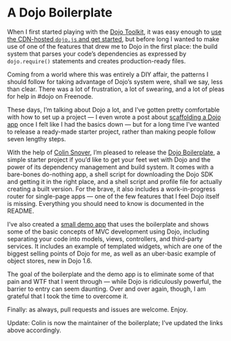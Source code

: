 # A Dojo Boilerplate

<p>When I first started playing with the <a href="http://dojotoolkit.org">Dojo Toolkit</a>, it was easy enough to <a href="http://dojotoolkit.org/documentation/tutorials/1.6/hello_dojo/">use the CDN-hosted <code>dojo.js</code> and get started</a>, but before long I wanted to make use of one of the features that drew me to Dojo in the first place: the build system that parses your code&rsquo;s dependencies as expressed by <code>dojo.require()</code> statements and creates production-ready files.</p>
<p>Coming from a world where this was entirely a DIY affair, the patterns I should follow for taking advantage of Dojo&rsquo;s system were, shall we say, less than clear. There was a lot of frustration, a lot of swearing, and a lot of pleas for help in #dojo on Freenode.</p>
<p>These days, I&rsquo;m talking about Dojo a lot, and I&rsquo;ve gotten pretty comfortable with how to set up a project &mdash; I even wrote a post about <a href="http://blog.rebeccamurphey.com/scaffolding-a-buildable-dojo-application">scaffolding a Dojo app</a> once I felt like I had the basics down &mdash; but for a long time I&rsquo;ve wanted to release a ready-made starter project, rather than making people follow seven lengthy steps.</p>
<p>With the help of <a href="http://zetafleet.com">Colin Snover</a>, I&rsquo;m pleased to release the <a href="https://github.com/csnover/dojo-boilerplate">Dojo Boilerplate</a>, a simple starter project if you&rsquo;d like to get your feet wet with Dojo and the power of its dependency management and build system. It comes with a bare-bones do-nothing app, a shell script for downloading the Dojo SDK and getting it in the right place, and a shell script and profile file for actually creating a built version. For the brave, it also includes a work-in-progress router for single-page apps &mdash; one of the few features that I feel Dojo itself is missing. Everything you should need to know is documented in the README.</p>
<p>I&rsquo;ve also created a <a href="https://github.com/rmurphey/dojo-demo">small demo app</a> that uses the boilerplate and shows some of the basic concepts of MVC development using Dojo, including separating your code into models, views, controllers, and third-party services. It includes an example of templated widgets, which are one of the biggest selling points of Dojo for me, as well as an uber-basic example of object stores, new in Dojo 1.6.</p>
<p>The goal of the boilerplate and the demo app is to eliminate some of that pain and WTF that I went through &mdash; while Dojo is ridiculously powerful, the barrier to entry can seem daunting. Over and over again, though, I am grateful that I took the time to overcome it.</p>
<p>Finally: as always, pull requests and issues are welcome. Enjoy.</p>
<p>Update: Colin is now the maintainer of the boilerplate; I've updated the links above accordingly.</p>